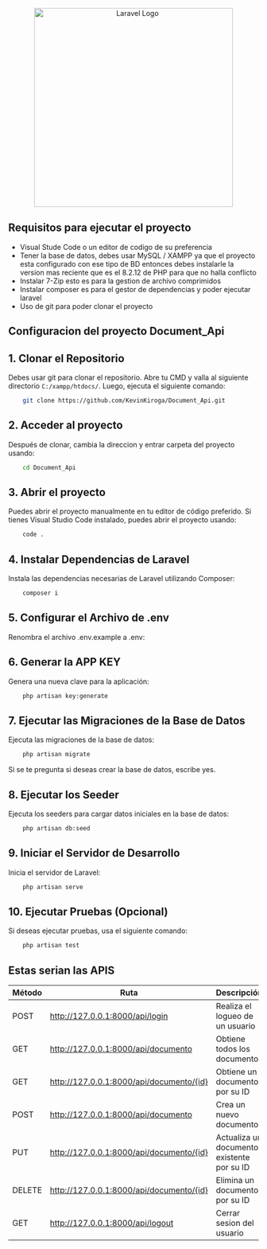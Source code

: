 <p align="center"><a href="https://laravel.com" target="_blank"><img src="https://raw.githubusercontent.com/laravel/art/master/logo-lockup/5%20SVG/2%20CMYK/1%20Full%20Color/laravel-logolockup-cmyk-red.svg" width="400" alt="Laravel Logo"></a></p>
</p>

## Requisitos para ejecutar el proyecto
- Visual Stude Code o un editor de codigo de su preferencia
- Tener la base de datos, debes usar MySQL / XAMPP ya que el proyecto esta configurado con ese tipo de BD entonces debes instalarle la version mas reciente que es el 8.2.12 de PHP para que no halla conflicto
- Instalar 7-Zip esto es para la gestion de archivo comprimidos
- Instalar composer es para el gestor de dependencias y poder ejecutar laravel
- Uso de git para poder clonar el proyecto

## Configuracion del proyecto Document_Api
## 1. Clonar el Repositorio
Debes usar git para clonar el repositorio. Abre tu CMD y valla al siguiente directorio `C:/xampp/htdocs/`. Luego, ejecuta el siguiente comando:
```sh
    git clone https://github.com/KevinKiroga/Document_Api.git
```
## 2. Acceder al proyecto
Después de clonar, cambia la direccion y entrar carpeta del proyecto usando:
```sh
    cd Document_Api
```
## 3. Abrir el proyecto
Puedes abrir el proyecto manualmente en tu editor de código preferido. Si tienes Visual Studio Code instalado, puedes abrir el proyecto usando:
```sh
    code .
```
## 4. Instalar Dependencias de Laravel
Instala las dependencias necesarias de Laravel utilizando Composer:
```sh
    composer i
```
## 5. Configurar el Archivo de .env
Renombra el archivo .env.example a .env:
## 6. Generar la APP KEY
Genera una nueva clave para la aplicación:
```sh
    php artisan key:generate
```
## 7. Ejecutar las Migraciones de la Base de Datos
Ejecuta las migraciones de la base de datos:
```sh
    php artisan migrate
```
Si se te pregunta si deseas crear la base de datos, escribe yes.
## 8. Ejecutar los Seeder
Ejecuta los seeders para cargar datos iniciales en la base de datos:
```sh
    php artisan db:seed
```
## 9. Iniciar el Servidor de Desarrollo
Inicia el servidor de Laravel:
```sh
    php artisan serve
```
## 10. Ejecutar Pruebas (Opcional)
Si deseas ejecutar pruebas, usa el siguiente comando:
```sh
    php artisan test
```

## Estas serian las APIS
| Método | Ruta                 | Descripción                            |
|--------|----------------------|----------------------------------------|
| POST   |http://127.0.0.1:8000/api/login       | Realiza el logueo de un usuario          |
| GET    | http://127.0.0.1:8000/api/documento       | Obtiene todos los documentos          |
| GET    | http://127.0.0.1:8000/api/documento/{id}  | Obtiene un documento por su ID        |
| POST   | http://127.0.0.1:8000/api/documento      | Crea un nuevo documento               |
| PUT    | http://127.0.0.1:8000/api/documento/{id}  | Actualiza un documento existente por su ID |
| DELETE | http://127.0.0.1:8000/api/documento/{id}  | Elimina un documento por su ID        |
| GET   |http://127.0.0.1:8000/api/logout       | Cerrar sesion del usuario          |
